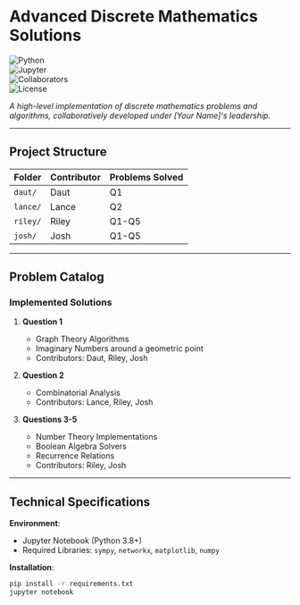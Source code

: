# Advanced Discrete Mathematics Solutions  
![Python](https://img.shields.io/badge/Python-3.8%2B-blue)  
![Jupyter](https://img.shields.io/badge/Jupyter-Notebook-orange)  
![Collaborators](https://img.shields.io/badge/Collaborators-4-brightgreen)  
![License](https://img.shields.io/badge/License-MIT-purple)  

*A high-level implementation of discrete mathematics problems and algorithms, collaboratively developed under [Your Name]'s leadership.*

---

## Project Structure  
| Folder | Contributor | Problems Solved |  
|--------|-------------|------------------|  
| `daut/` | Daut | Q1 |  
| `lance/` | Lance | Q2 |  
| `riley/` | Riley | Q1-Q5 |  
| `josh/` | Josh | Q1-Q5 |  

---

## Problem Catalog  
### Implemented Solutions  
1. **Question 1**  
   - Graph Theory Algorithms  
   - Imaginary Numbers around a geometric point
   - Contributors: Daut, Riley, Josh  

2. **Question 2**  
   - Combinatorial Analysis  
   - Contributors: Lance, Riley, Josh  

3. **Questions 3-5**  
   - Number Theory Implementations  
   - Boolean Algebra Solvers  
   - Recurrence Relations  
   - Contributors: Riley, Josh  

---

## Technical Specifications  
**Environment**:  
- Jupyter Notebook (Python 3.8+)  
- Required Libraries: `sympy`, `networkx`, `matplotlib`, `numpy`  

**Installation**:  
```bash
pip install -r requirements.txt
jupyter notebook